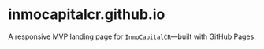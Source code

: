 # inmocapitalcr.github.io
A responsive MVP landing page for `InmoCapitalCR`—built with GitHub Pages.
